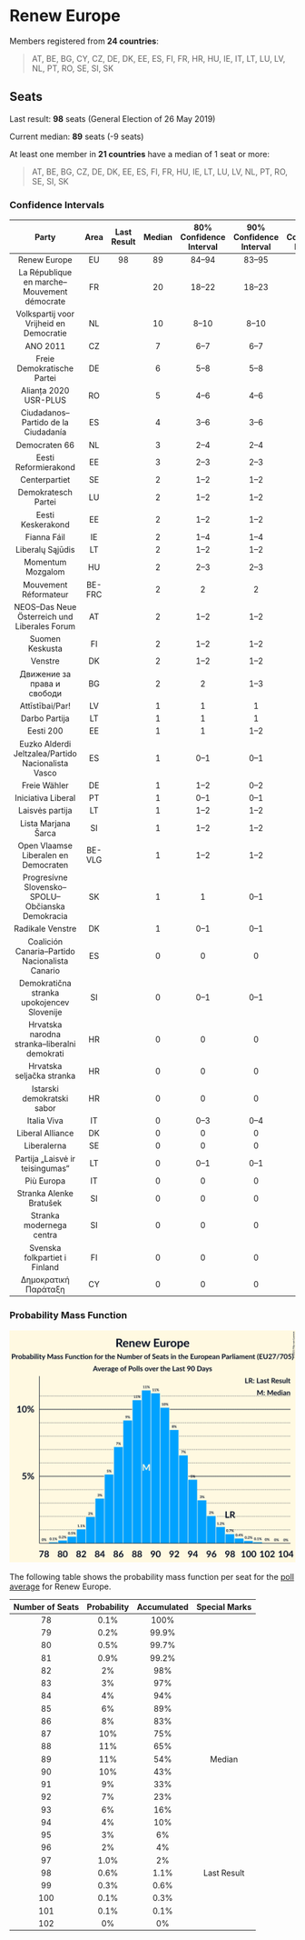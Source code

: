# Renew Europe

Members registered from **24 countries**:

> AT, BE, BG, CY, CZ, DE, DK, EE, ES, FI, FR, HR, HU, IE, IT, LT, LU, LV, NL, PT, RO, SE, SI, SK

## Seats

Last result: **98** seats (General Election of 26 May 2019)

Current median: **89** seats (-9 seats)

At least one member in **21 countries** have a median of 1 seat or more:

> AT, BE, BG, CZ, DE, DK, EE, ES, FI, FR, HU, IE, LT, LU, LV, NL, PT, RO, SE, SI, SK

### Confidence Intervals

| Party | Area | Last Result | Median | 80% Confidence Interval | 90% Confidence Interval | 95% Confidence Interval | 99% Confidence Interval |
|:-----:|:----:|:-----------:|:------:|:-----------------------:|:-----------------------:|:-----------------------:|:-----------------------:|
| Renew Europe | EU | 98 | 89 | 84–94 | 83–95 | 82–96 | 80–99 |
| La République en marche–Mouvement démocrate | FR | | 20 | 18–22 | 18–23 | 18–23 | 18–24 |
| Volkspartij voor Vrijheid en Democratie | NL | | 10 | 8–10 | 8–10 | 8–10 | 7–11 |
| ANO 2011 | CZ | | 7 | 6–7 | 6–7 | 6–8 | 5–8 |
| Freie Demokratische Partei | DE | | 6 | 5–8 | 5–8 | 5–9 | 5–9 |
| Alianța 2020 USR-PLUS | RO | | 5 | 4–6 | 4–6 | 4–6 | 4–6 |
| Ciudadanos–Partido de la Ciudadanía | ES | | 4 | 3–6 | 3–6 | 2–6 | 2–6 |
| Democraten 66 | NL | | 3 | 2–4 | 2–4 | 2–4 | 2–4 |
| Eesti Reformierakond | EE | | 3 | 2–3 | 2–3 | 2–3 | 2–3 |
| Centerpartiet | SE | | 2 | 1–2 | 1–2 | 1–2 | 1–2 |
| Demokratesch Partei | LU | | 2 | 1–2 | 1–2 | 1–2 | 1–2 |
| Eesti Keskerakond | EE | | 2 | 1–2 | 1–2 | 1–2 | 1–2 |
| Fianna Fáil | IE | | 2 | 1–4 | 1–4 | 1–4 | 1–4 |
| Liberalų Sąjūdis | LT | | 2 | 1–2 | 1–2 | 1–2 | 1–2 |
| Momentum Mozgalom | HU | | 2 | 2–3 | 2–3 | 2–3 | 2–3 |
| Mouvement Réformateur | BE-FRC | | 2 | 2 | 2 | 1–2 | 1–2 |
| NEOS–Das Neue Österreich und Liberales Forum | AT | | 2 | 1–2 | 1–2 | 1–2 | 1–2 |
| Suomen Keskusta | FI | | 2 | 1–2 | 1–2 | 1–2 | 1–2 |
| Venstre | DK | | 2 | 1–2 | 1–2 | 1–2 | 1–2 |
| Движение за права и свободи | BG | | 2 | 2 | 1–3 | 1–3 | 1–3 |
| Attīstībai/Par! | LV | | 1 | 1 | 1 | 1 | 1–2 |
| Darbo Partija | LT | | 1 | 1 | 1 | 0–2 | 0–2 |
| Eesti 200 | EE | | 1 | 1 | 1–2 | 1–2 | 1–2 |
| Euzko Alderdi Jeltzalea/Partido Nacionalista Vasco | ES | | 1 | 0–1 | 0–1 | 0–1 | 0–1 |
| Freie Wähler | DE | | 1 | 1–2 | 0–2 | 0–2 | 0–2 |
| Iniciativa Liberal | PT | | 1 | 0–1 | 0–1 | 0–1 | 0–2 |
| Laisvės partija | LT | | 1 | 1–2 | 1–2 | 1–2 | 1–2 |
| Lista Marjana Šarca | SI | | 1 | 1–2 | 1–2 | 1–2 | 1–3 |
| Open Vlaamse Liberalen en Democraten | BE-VLG | | 1 | 1–2 | 1–2 | 1–2 | 1–2 |
| Progresívne Slovensko–SPOLU–Občianska Demokracia | SK | | 1 | 1 | 0–1 | 0–1 | 0–1 |
| Radikale Venstre | DK | | 1 | 0–1 | 0–1 | 0–1 | 0–1 |
| Coalición Canaria–Partido Nacionalista Canario | ES | | 0 | 0 | 0 | 0 | 0–1 |
| Demokratična stranka upokojencev Slovenije | SI | | 0 | 0–1 | 0–1 | 0–1 | 0–1 |
| Hrvatska narodna stranka–liberalni demokrati | HR | | 0 | 0 | 0 | 0 | 0 |
| Hrvatska seljačka stranka | HR | | 0 | 0 | 0 | 0 | 0 |
| Istarski demokratski sabor | HR | | 0 | 0 | 0 | 0 | 0 |
| Italia Viva | IT | | 0 | 0–3 | 0–4 | 0–4 | 0–5 |
| Liberal Alliance | DK | | 0 | 0 | 0 | 0 | 0 |
| Liberalerna | SE | | 0 | 0 | 0 | 0 | 0–1 |
| Partija „Laisvė ir teisingumas“ | LT | | 0 | 0–1 | 0–1 | 0–1 | 0–1 |
| Più Europa | IT | | 0 | 0 | 0 | 0 | 0 |
| Stranka Alenke Bratušek | SI | | 0 | 0 | 0 | 0–1 | 0–1 |
| Stranka modernega centra | SI | | 0 | 0 | 0 | 0 | 0 |
| Svenska folkpartiet i Finland | FI | | 0 | 0 | 0 | 0–1 | 0–1 |
| Δημοκρατική Παράταξη | CY | | 0 | 0 | 0 | 0 | 0 |

### Probability Mass Function

![Graph with seats probability mass function not yet produced](average-2021-01-31-seats-pmf-reneweurope.png "Seats Probability Mass Function")

The following table shows the probability mass function per seat for the [poll average](average-2021-01-31.html) for Renew Europe.

| Number of Seats | Probability | Accumulated | Special Marks |
|:---------------:|:-----------:|:-----------:|:-------------:|
| 78 | 0.1% | 100% |  |
| 79 | 0.2% | 99.9% |  |
| 80 | 0.5% | 99.7% |  |
| 81 | 0.9% | 99.2% |  |
| 82 | 2% | 98% |  |
| 83 | 3% | 97% |  |
| 84 | 4% | 94% |  |
| 85 | 6% | 89% |  |
| 86 | 8% | 83% |  |
| 87 | 10% | 75% |  |
| 88 | 11% | 65% |  |
| 89 | 11% | 54% | Median |
| 90 | 10% | 43% |  |
| 91 | 9% | 33% |  |
| 92 | 7% | 23% |  |
| 93 | 6% | 16% |  |
| 94 | 4% | 10% |  |
| 95 | 3% | 6% |  |
| 96 | 2% | 4% |  |
| 97 | 1.0% | 2% |  |
| 98 | 0.6% | 1.1% | Last Result |
| 99 | 0.3% | 0.6% |  |
| 100 | 0.1% | 0.3% |  |
| 101 | 0.1% | 0.1% |  |
| 102 | 0% | 0% |  |



